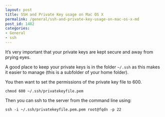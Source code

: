 ```yaml
---
layout: post
title: SSH and Private Key usage on Mac OS X
permalink: /general/ssh-and-private-key-usage-on-mac-os-x-md
post_id: 1482
categories:
- General
- ssh
---
```


It’s very important that your private keys are kept secure and away from prying eyes.

A good place to keep your private keys is in the folder
`~/.ssh` as this makes it easier to manage (this is a subfolder of your home folder).

You then want to set the permissions of the private key file to
600.

`chmod 600 ~/.ssh/privatekeyfile.pem`

Then you can ssh to the server from the command line using:

`ssh -i ~/.ssh/privatekeyfile.pem.pem root@fqdn -p 22`
